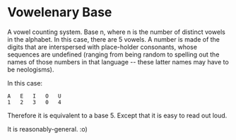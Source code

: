 Vowelenary Base
===============

A vowel counting system. Base n, where n is the number of distinct vowels
in the alphabet. In this case, there are 5 vowels.
A number is made of the digits that are interspersed with place-holder
consonants, whose sequences are undefined (ranging from being random to
spelling out the names of those numbers in that language -- these latter
names may have to be neologisms).

In this case:

    A   E   I   O   U
    1   2   3   0   4

Therefore it is equivalent to a base 5. Except that it is easy to
read out loud.

It is reasonably-general. :o)
